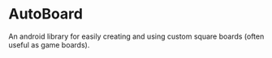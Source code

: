 # AutoBoard
An android library for easily creating and using custom square boards (often useful as game boards).
